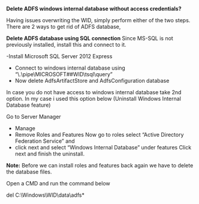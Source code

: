 **Delete ADFS windows internal database without access credentials?**

Having issues overwriting the WID, simply perform either of the two steps. There are 2 ways to get rid of ADFS database,

**Delete ADFS database using SQL connection**
Since MS-SQL is not previously installed, install this and connect to it.

-Install Microsoft SQL Server 2012 Express
- Connect to windows internal database using “\\.\pipe\MICROSOFT##WID\tsql\query”
- Now delete AdfsArtifactStore and AdfsConfiguration database


In case you do not have access to windows internal database take 2nd option.
In my case i used this option below (Uninstall Windows Internal Database feature)


Go to Server Manager 

- Manage 
- Remove Roles and Features
Now go to roles select “Active Directory Federation Service” and 
- click next and select “Windows Internal Database” under features
Click next and finish the uninstall.

**Note:** Before we can install roles and features back again we have to delete the database files.

Open a CMD and run the command below

del C:\Windows\WID\data\adfs*